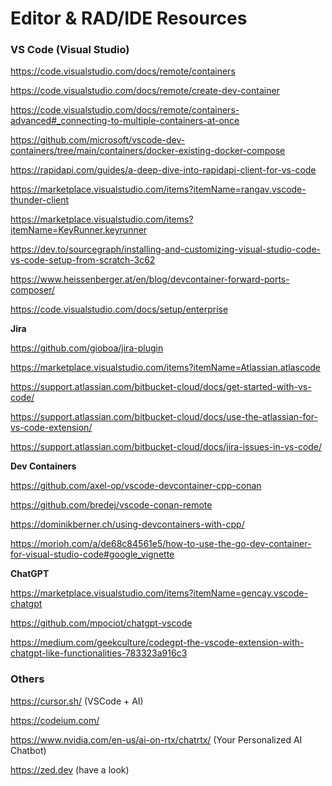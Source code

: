 # Editor & RAD/IDE Resources #

### VS Code (Visual Studio)

https://code.visualstudio.com/docs/remote/containers

https://code.visualstudio.com/docs/remote/create-dev-container

https://code.visualstudio.com/docs/remote/containers-advanced#_connecting-to-multiple-containers-at-once

https://github.com/microsoft/vscode-dev-containers/tree/main/containers/docker-existing-docker-compose

https://rapidapi.com/guides/a-deep-dive-into-rapidapi-client-for-vs-code

https://marketplace.visualstudio.com/items?itemName=rangav.vscode-thunder-client

https://marketplace.visualstudio.com/items?itemName=KeyRunner.keyrunner

https://dev.to/sourcegraph/installing-and-customizing-visual-studio-code-vs-code-setup-from-scratch-3c62

https://www.heissenberger.at/en/blog/devcontainer-forward-ports-composer/

https://code.visualstudio.com/docs/setup/enterprise

**Jira**

https://github.com/gioboa/jira-plugin

https://marketplace.visualstudio.com/items?itemName=Atlassian.atlascode

https://support.atlassian.com/bitbucket-cloud/docs/get-started-with-vs-code/

https://support.atlassian.com/bitbucket-cloud/docs/use-the-atlassian-for-vs-code-extension/

https://support.atlassian.com/bitbucket-cloud/docs/jira-issues-in-vs-code/

**Dev Containers**

https://github.com/axel-op/vscode-devcontainer-cpp-conan

https://github.com/bredej/vscode-conan-remote

https://dominikberner.ch/using-devcontainers-with-cpp/

https://morioh.com/a/de68c84561e5/how-to-use-the-go-dev-container-for-visual-studio-code#google_vignette

**ChatGPT**

https://marketplace.visualstudio.com/items?itemName=gencay.vscode-chatgpt

https://github.com/mpociot/chatgpt-vscode

https://medium.com/geekculture/codegpt-the-vscode-extension-with-chatgpt-like-functionalities-783323a916c3

### Others

https://cursor.sh/ (VSCode + AI)

https://codeium.com/

https://www.nvidia.com/en-us/ai-on-rtx/chatrtx/ (Your Personalized AI Chatbot)

https://zed.dev (have a look)

